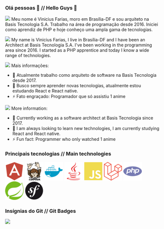 ### Olá pessoas 👋 // Hello Guys 👋

<p>
<img src="https://cdn.countryflags.com/thumbs/brazil/flag-round-250.png" width="20">
Meu nome é Vinicius Farias, moro em Brasília-DF e sou arquiteto na Basis Tecnologia S.A. Trabalho na área de programação
desde 2016. Iniciei como aprendiz de PHP e hoje conheço uma ampla gama de tecnologias.
</p>


<p>
<img src="https://www.thinkenglish.com.br/wp-content/uploads/2020/07/usa-flag-icon.png" width="20">
My name is Vinicius Farias, I live in Brasília-DF and I have been an Architect at Basis Tecnologia S.A. I've been working in the programming area since 2016. I started as a PHP apprentice and today I know a wide range of technologies.
</p>

<p>
<img src="https://cdn.countryflags.com/thumbs/brazil/flag-round-250.png" width="20">
Mais informações:

- 🔭 Atualmente trabalho como arquiteto de software na Basis Tecnologia desde 2017.
- 🌱 Busco sempre aprender novas tecnologias, atualmente estou estudando React e React native.
- ⚡ Fato engraçado: Programador que só assistiu 1 anime
</p>

<p>
<img src="https://www.thinkenglish.com.br/wp-content/uploads/2020/07/usa-flag-icon.png" width="20">
More information:

- 🔭 Currently working as a software architect at Basis Tecnologia since 2017.
- 🌱 I am always looking to learn new technologies, I am currently studying React and React native.
- ⚡ Fun fact: Programmer who only watched 1 anime
</p>

### Principais tecnologias // Main technologies

<span><img src="https://github.com/devicons/devicon/blob/master/icons/angularjs/angularjs-plain.svg" height="60px"></span>
<span><img src="https://github.com/devicons/devicon/blob/master/icons/composer/composer-original.svg" height="60px"></span>
<span><img src="https://github.com/devicons/devicon/blob/master/icons/docker/docker-plain.svg" height="60px"></span>
<span><img src="https://github.com/devicons/devicon/blob/master/icons/java/java-plain.svg" height="60px"></span>
<span><img src="https://github.com/devicons/devicon/blob/master/icons/javascript/javascript-plain.svg" height="60px"></span>
<span><img src="https://github.com/devicons/devicon/blob/master/icons/laravel/laravel-original.svg" height="60px"></span>
<span><img src="https://github.com/devicons/devicon/blob/master/icons/php/php-plain.svg" height="60px"></span>
<span><img src="https://github.com/devicons/devicon/blob/master/icons/spring/spring-original.svg" height="60px"></span>
<span><img src="https://github.com/devicons/devicon/blob/master/icons/symfony/symfony-original.svg" height="60px"></span>

### Insígnias do Git // Git Badges

<span><img src="https://github.githubassets.com/images/modules/profile/badge--acv-64.png" height="60px"></span>
